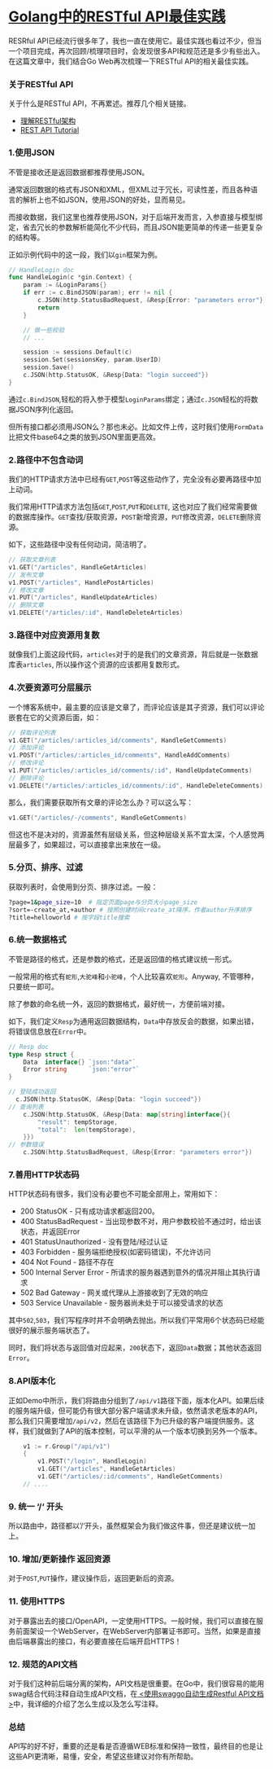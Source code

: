 # [Golang中的RESTful API最佳实践](https://razeencheng.com/post/golang-and-restful-api.html)


RESRful  API已经流行很多年了，我也一直在使用它。最佳实践也看过不少，但当一个项目完成，再次回顾/梳理项目时，会发现很多API和规范还是多少有些出入。在这篇文章中，我们结合Go Web再次梳理一下RESTful API的相关最佳实践。



<!--more-->



### 关于RESTful API

关于什么是RESTful API，不再累述。推荐几个相关链接。

- [理解RESTful架构](https://www.ruanyifeng.com/blog/2011/09/restful.html)
- [REST API Tutorial](https://restfulapi.net/)



### 1.使用JSON

不管是接收还是返回数据都推荐使用JSON。

通常返回数据的格式有JSON和XML，但XML过于冗长，可读性差，而且各种语言的解析上也不如JSON，使用JSON的好处，显而易见。

而接收数据，我们这里也推荐使用JSON，对于后端开发而言，入参直接与模型绑定，省去冗长的参数解析能简化不少代码，而且JSON能更简单的传递一些更复杂的结构等。

正如示例代码中的这一段，我们以`gin`框架为例。

```go
// HandleLogin doc
func HandleLogin(c *gin.Context) {
	param := &LoginParams{}
	if err := c.BindJSON(param); err != nil {
		c.JSON(http.StatusBadRequest, &Resp{Error: "parameters error"})
		return
	}

	// 做一些校验
	// ...

	session := sessions.Default(c)
	session.Set(sessionsKey, param.UserID)
	session.Save()
	c.JSON(http.StatusOK, &Resp{Data: "login succeed"})
}
```

通过`c.BindJSON`,轻松的将入参于模型`LoginParams`绑定；通过`c.JSON`轻松的将数据JSON序列化返回。



但所有接口都必须用JSON么？那也未必。比如文件上传，这时我们使用`FormData`比把文件base64之类的放到JSON里面更高效。



### 2.路径中不包含动词

我们的HTTP请求方法中已经有`GET`,`POST`等这些动作了，完全没有必要再路径中加上动词。

我们常用HTTP请求方法包括`GET`,`POST`,`PUT`和`DELETE`, 这也对应了我们经常需要做的数据库操作。`GET`查找/获取资源，`POST`新增资源，`PUT`修改资源，`DELETE`删除资源。

如下，这些路径中没有任何动词，简洁明了。

```go
// 获取文章列表
v1.GET("/articles", HandleGetArticles)
// 发布文章
v1.POST("/articles", HandlePostArticles)
// 修改文章
v1.PUT("/articles", HandleUpdateArticles)
// 删除文章
v1.DELETE("/articles/:id", HandleDeleteArticles)
```



### 3.路径中对应资源用复数

就像我们上面这段代码，`articles`对于的是我们的文章资源，背后就是一张数据库表`articles`, 所以操作这个资源的应该都用复数形式。



### 4.次要资源可分层展示

一个博客系统中，最主要的应该是文章了，而评论应该是其子资源，我们可以评论嵌套在它的父资源后面，如：

``` go
// 获取评论列表
v1.GET("/articles/:articles_id/comments", HandleGetComments)
// 添加评论
v1.POST("/articles/:articles_id/comments", HandleAddComments)
// 修改评论
v1.PUT("/articles/:articles_id/comments/:id", HandleUpdateComments)
// 删除评论
v1.DELETE("/articles/:articles_id/comments/:id", HandleDeleteComments)
```

那么，我们需要获取所有文章的评论怎么办？可以这么写：

``` go
v1.GET("/articles/-/comments", HandleGetComments)
```

但这也不是决对的，资源虽然有层级关系，但这种层级关系不宜太深，个人感觉两层最多了，如果超过，可以直接拿出来放在一级。



### 5.分页、排序、过滤

获取列表时，会使用到分页、排序过滤。一般：

``` sh
?page=1&page_size=10  # 指定页面page与分页大小page_size
?sort=-create_at,+author # 按照创建时间create_at降序，作者author升序排序
?title=helloworld # 按字段title搜索
```



### 6.统一数据格式

不管是路径的格式，还是参数的格式，还是返回值的格式建议统一形式。

一般常用的格式有`蛇形`,`大驼峰`和`小驼峰`，个人比较喜欢`蛇形`。Anyway, 不管哪种，只要统一即可。

除了参数的命名统一外，返回的数据格式，最好统一，方便前端对接。

如下，我们定义`Resp`为通用返回数据结构，`Data`中存放反会的数据，如果出错，将错误信息放在`Error`中。

```go
// Resp doc
type Resp struct {
	Data  interface{} `json:"data"`
	Error string      `json:"error"`
}

// 登陆成功返回
  c.JSON(http.StatusOK, &Resp{Data: "login succeed"})
// 查询列表
	c.JSON(http.StatusOK, &Resp{Data: map[string]interface{}{
		"result": tempStorage,
		"total":  len(tempStorage),
	}})
// 参数错误
	c.JSON(http.StatusBadRequest, &Resp{Error: "parameters error"})
```



### 7.善用HTTP状态码

HTTP状态码有很多，我们没有必要也不可能全部用上，常用如下：

- 200 StatusOK - 只有成功请求都返回200。
- 400 StatusBadRequest - 当出现参数不对，用户参数校验不通过时，给出该状态，并返回Error
- 401 StatusUnauthorized - 没有登陆/经过认证
- 403 Forbidden - 服务端拒绝授权(如密码错误)，不允许访问
- 404 Not Found - 路径不存在
- 500 Internal Server Error - 所请求的服务器遇到意外的情况并阻止其执行请求
- 502 Bad Gateway - 网关或代理从上游接收到了无效的响应 
- 503 Service Unavailable - 服务器尚未处于可以接受请求的状态

其中`502`,`503`，我们写程序时并不会明确去抛出。所以我们平常用6个状态码已经能很好的展示服务端状态了。

同时，我们将状态与返回值对应起来，`200`状态下，返回`Data`数据；其他状态返回`Error`。



### 8.API版本化

正如Demo中所示，我们将路由分组到了`/api/v1`路径下面，版本化API。如果后续的服务端升级，但可能仍有很大部分客户端请求未升级，依然请求老版本的API，那么我们只需要增加`/api/v2`，然后在该路径下为已升级的客户端提供服务。这样，我们就做到了API的版本控制，可以平滑的从一个版本切换到另外一个版本。

```go
	v1 := r.Group("/api/v1")
	{
		v1.POST("/login", HandleLogin)
		v1.GET("/articles", HandleGetArticles)
		v1.GET("/articles/:id/comments", HandleGetComments)
    // ....
```



### 9. 统一 ‘/‘ 开头

所以路由中，路径都以’/‘开头，虽然框架会为我们做这件事，但还是建议统一加上。



### 10. 增加/更新操作 返回资源

对于`POST`,`PUT`操作，建议操作后，返回更新后的资源。



### 11. 使用HTTPS 

对于暴露出去的接口/OpenAPI，一定使用HTTPS。一般时候，我们可以直接在服务前面架设一个WebServer，在WebServer内部署证书即可。当然，如果是直接由后端暴露出的接口，有必要直接在后端开启HTTPS！



### 12. 规范的API文档

对于我们这种前后端分离的架构，API文档是很重要。在Go中，我们很容易的能用swag结合代码注释自动生成API文档，在[ <使用swaggo自动生成Restful API文档>](https://razeencheng.com/post/go-swagger.html)中，我详细的介绍了怎么生成以及怎么写注释。



### 总结

API写的好不好，重要的还是看是否遵循WEB标准和保持一致性，最终目的也是让这些API更清晰，易懂，安全，希望这些建议对你有所帮助。










